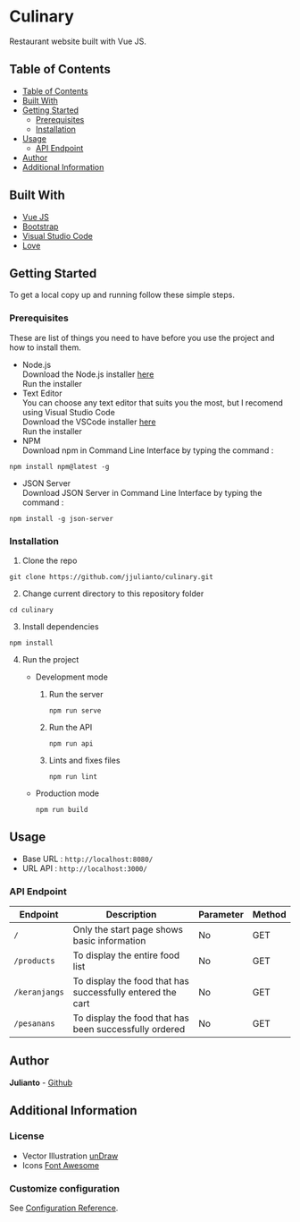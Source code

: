 # Culinary

Restaurant website built with Vue JS.

## Table of Contents

- [Table of Contents](#table-of-contents)
- [Built With](#built-with)
- [Getting Started](#getting-started)
  - [Prerequisites](#prerequisites)
  - [Installation](#installation)
- [Usage](#usage)
  - [API Endpoint](#api-endpoint)
- [Author](#author)
- [Additional Information](#additional-information)

## Built With

- [Vue JS](https://vuejs.org/)
- [Bootstrap](https://getbootstrap.com/)
- [Visual Studio Code](https://code.visualstudio.com/)
- [Love](https://pa1.narvii.com/6196/cb17531e2407c40e34d47aaf5c5b7bf69ce62fa0_hq.gif)

## Getting Started

To get a local copy up and running follow these simple steps.

### Prerequisites

These are list of things you need to have before you use the project and how to install them.

- Node.js<br>
  Download the Node.js installer [here](https://nodejs.org/en/download/)<br>
  Run the installer
- Text Editor<br>
  You can choose any text editor that suits you the most, but I recomend using Visual Studio Code<br>
  Download the VSCode installer [here](https://code.visualstudio.com/download)<br>
  Run the installer
- NPM<br>
  Download npm in Command Line Interface by typing the command :<br>

```
npm install npm@latest -g
```

- JSON Server<br>
  Download JSON Server in Command Line Interface by typing the command :<br>

```
npm install -g json-server
```

### Installation

1. Clone the repo

```
git clone https://github.com/jjulianto/culinary.git
```

2. Change current directory to this repository folder

```
cd culinary
```

3. Install dependencies

```
npm install
```

4. Run the project

   - Development mode

     1. Run the server

        ```
        npm run serve
        ```

     2. Run the API

        ```
        npm run api
        ```

     3. Lints and fixes files
        ```
        npm run lint
        ```

   - Production mode
     ```
     npm run build
     ```

## Usage

- Base URL : `http://localhost:8080/`
- URL API : `http://localhost:3000/`

### API Endpoint

| Endpoint      | Description                                                | Parameter | Method |
| ------------- | ---------------------------------------------------------- | --------- | ------ |
| `/`           | Only the start page shows basic information                | No        | GET    |
| `/products`   | To display the entire food list                            | No        | GET    |
| `/keranjangs` | To display the food that has successfully entered the cart | No        | GET    |
| `/pesanans`   | To display the food that has been successfully ordered     | No        | GET    |

## Author

**Julianto** - [Github](https://github.com/jjulianto)

## Additional Information

### License

- Vector Illustration [unDraw](https://undraw.co/)
- Icons [Font Awesome](https://fontawesome.com/)

### Customize configuration

See [Configuration Reference](https://cli.vuejs.org/config/).
